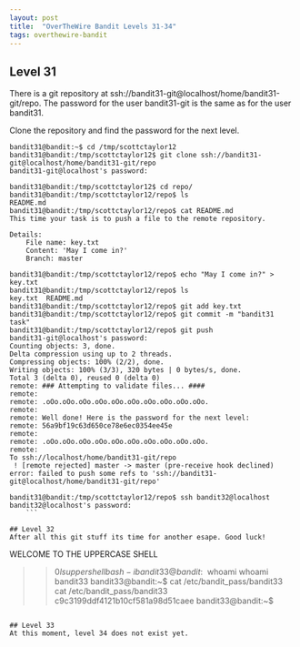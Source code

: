 ```yaml
---
layout: post
title:  "OverTheWire Bandit Levels 31-34"
tags: overthewire-bandit
---
```


## Level 31
There is a git repository at ssh://bandit31-git@localhost/home/bandit31-git/repo. The password for the user bandit31-git is the same as for the user bandit31.

Clone the repository and find the password for the next level.
```
bandit31@bandit:~$ cd /tmp/scottctaylor12
bandit31@bandit:/tmp/scottctaylor12$ git clone ssh://bandit31-git@localhost/home/bandit31-git/repo
bandit31-git@localhost's password:

bandit31@bandit:/tmp/scottctaylor12$ cd repo/
bandit31@bandit:/tmp/scottctaylor12/repo$ ls
README.md
bandit31@bandit:/tmp/scottctaylor12/repo$ cat README.md
This time your task is to push a file to the remote repository.

Details:
    File name: key.txt
    Content: 'May I come in?'
    Branch: master

bandit31@bandit:/tmp/scottctaylor12/repo$ echo "May I come in?" > key.txt
bandit31@bandit:/tmp/scottctaylor12/repo$ ls
key.txt  README.md
bandit31@bandit:/tmp/scottctaylor12/repo$ git add key.txt
bandit31@bandit:/tmp/scottctaylor12/repo$ git commit -m "bandit31 task"
bandit31@bandit:/tmp/scottctaylor12/repo$ git push
bandit31-git@localhost's password:
Counting objects: 3, done.
Delta compression using up to 2 threads.
Compressing objects: 100% (2/2), done.
Writing objects: 100% (3/3), 320 bytes | 0 bytes/s, done.
Total 3 (delta 0), reused 0 (delta 0)
remote: ### Attempting to validate files... ####
remote:
remote: .oOo.oOo.oOo.oOo.oOo.oOo.oOo.oOo.oOo.oOo.
remote:
remote: Well done! Here is the password for the next level:
remote: 56a9bf19c63d650ce78e6ec0354ee45e
remote:
remote: .oOo.oOo.oOo.oOo.oOo.oOo.oOo.oOo.oOo.oOo.
remote:
To ssh://localhost/home/bandit31-git/repo
 ! [remote rejected] master -> master (pre-receive hook declined)
error: failed to push some refs to 'ssh://bandit31-git@localhost/home/bandit31-git/repo'

bandit31@bandit:/tmp/scottctaylor12/repo$ ssh bandit32@localhost
bandit32@localhost's password:
    ```

## Level 32
After all this git stuff its time for another esape. Good luck!
```
WELCOME TO THE UPPERCASE SHELL
>> $0
ls
uppershell
bash -i
bandit33@bandit:~$ whoami
whoami
bandit33
bandit33@bandit:~$ cat /etc/bandit_pass/bandit33
cat /etc/bandit_pass/bandit33
c9c3199ddf4121b10cf581a98d51caee
bandit33@bandit:~$
```

## Level 33
At this moment, level 34 does not exist yet.
